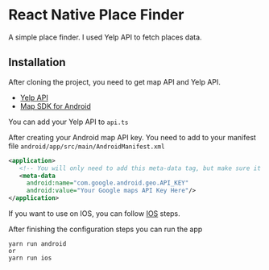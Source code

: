 # React Native Place Finder

A simple place finder. I used Yelp API to fetch places data.

## Installation

After cloning the project, you need to get map API and Yelp API.

- [Yelp API](https://www.yelp.com/developers/)
- [Map SDK for Android](https://developers.google.com/maps/documentation/android-sdk/get-api-key)

You can add your Yelp API  to `api.ts`

After creating your Android map API key. You need to add to your manifest file `android/app/src/main/AndroidManifest.xml`

```xml
<application>
   <!-- You will only need to add this meta-data tag, but make sure it's a child of application -->
   <meta-data
     android:name="com.google.android.geo.API_KEY"
     android:value="Your Google maps API Key Here"/>
</application>

```
If you want to use on IOS, you can follow [IOS](https://github.com/react-native-maps/react-native-maps/blob/HEAD/docs/installation.md) steps.


After finishing the configuration steps you can run the app

```
yarn run android
or
yarn run ios
```
